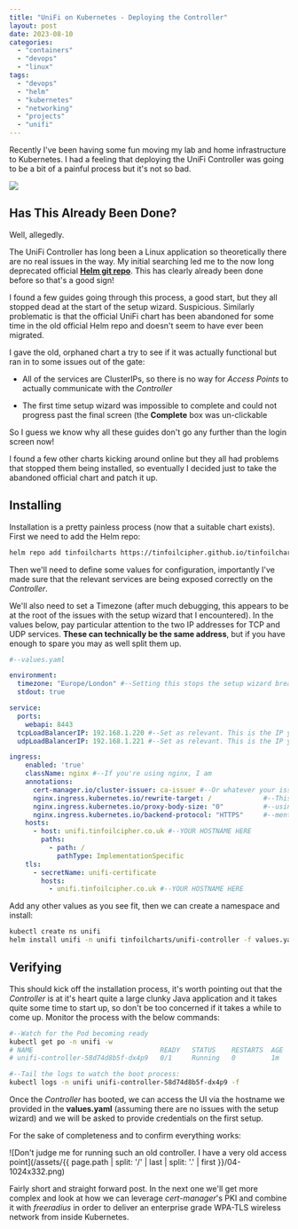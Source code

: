```yaml
---
title: "UniFi on Kubernetes - Deploying the Controller"
layout: post
date: 2023-08-10
categories: 
  - "containers"
  - "devops"
  - "linux"
tags: 
  - "devops"
  - "helm"
  - "kubernetes"
  - "networking"
  - "projects"
  - "unifi"
---
```


Recently I've been having some fun moving my lab and home infrastructure to Kubernetes. I had a feeling that deploying the UniFi Controller was going to be a bit of a painful process but it's not so bad.


<img src="/assets/{{ page.path | split: '/' | last | split: '.' | first }}/01.png" class="scaled-img-50">

## Has This Already Been Done?

Well, allegedly.

The UniFi Controller has long been a Linux application so theoretically there are no real issues in the way. My initial searching led me to the now long deprecated official [**Helm git repo**](https://github.com/helm/charts/blob/master/stable/unifi/README.md). This has clearly already been done before so that's a good sign!

I found a few guides going through this process, a good start, but they all stopped dead at the start of the setup wizard. Suspicious. Similarly problematic is that the official UniFi chart has been abandoned for some time in the old official Helm repo and doesn't seem to have ever been migrated.

I gave the old, orphaned chart a try to see if it was actually functional but ran in to some issues out of the gate:

- All of the services are ClusterIPs, so there is no way for _Access_ _Points_ to actually communicate with the _Controller_

- The first time setup wizard was impossible to complete and could not progress past the final screen (the **Complete** box was un-clickable

So I guess we know why all these guides don't go any further than the login screen now!

I found a few other charts kicking around online but they all had problems that stopped them being installed, so eventually I decided just to take the abandoned official chart and patch it up.

## Installing

Installation is a pretty painless process (now that a suitable chart exists). First we need to add the Helm repo:

```bash
helm repo add tinfoilcharts https://tinfoilcipher.github.io/tinfoilcharts
```

Then we'll need to define some values for configuration, importantly I've made sure that the relevant services are being exposed correctly on the _Controller_.

We'll also need to set a Timezone (after much debugging, this appears to be at the root of the issues with the setup wizard that I encountered). In the values below, pay particular attention to the two IP addresses for TCP and UDP services. **These can technically be the same address**, but if you have enough to spare you may as well split them up.

```yaml
#--values.yaml

environment:
  timezone: "Europe/London" #--Setting this stops the setup wizard breaking
  stdout: true

service:
  ports:
    webapi: 8443
  tcpLoadBalancerIP: 192.168.1.220 #--Set as relevant. This is the IP your Access Points will communicate over regularly
  udpLoadBalancerIP: 192.168.1.221 #--Set as relevant. This is the IP your Access Points will discover the Controller on

ingress:
    enabled: 'true'
    className: nginx #--If you're using nginx, I am
    annotations:
      cert-manager.io/cluster-issuer: ca-issuer #--Or whatever your issuer is called
      nginx.ingress.kubernetes.io/rewrite-target: /             #--This bunch of annotations are needed if you're
      nginx.ingress.kubernetes.io/proxy-body-size: "0"          #--using an nginx ingress controller, which I keep
      nginx.ingress.kubernetes.io/backend-protocol: "HTTPS"     #--mentioning...I'm assuming you are
    hosts: 
      - host: unifi.tinfoilcipher.co.uk #--YOUR HOSTNAME HERE
        paths:
          - path: /
            pathType: ImplementationSpecific
    tls:
      - secretName: unifi-certificate
        hosts:
          - unifi.tinfoilcipher.co.uk #--YOUR HOSTNAME HERE

```

Add any other values as you see fit, then we can create a namespace and install:

```bash
kubectl create ns unifi
helm install unifi -n unifi tinfoilcharts/unifi-controller -f values.yaml

```

## Verifying

This should kick off the installation process, it's worth pointing out that the _Controller_ is at it's heart quite a large clunky Java application and it takes quite some time to start up, so don't be too concerned if it takes a while to come up. Monitor the process with the below commands:

```bash
#--Watch for the Pod becoming ready
kubectl get po -n unifi -w
# NAME                                READY   STATUS    RESTARTS  AGE
# unifi-controller-58d74d8b5f-dx4p9   0/1     Running   0         1m

#--Tail the logs to watch the boot process:
kubectl logs -n unifi unifi-controller-58d74d8b5f-dx4p9 -f

```

Once the _Controller_ has booted, we can access the UI via the hostname we provided in the **values.yaml** (assuming there are no issues with the setup wizard) and we will be asked to provide credentials on the first setup.

For the sake of completeness and to confirm everything works:

![Don't judge me for running such an old controller. I have a very old access point](/assets/{{ page.path | split: '/' | last | split: '.' | first }}/04-1024x332.png)

Fairly short and straight forward post. In the next one we'll get more complex and look at how we can leverage _cert-manager_'s PKI and combine it with _freeradius_ in order to deliver an enterprise grade WPA-TLS wireless network from inside Kubernetes.
